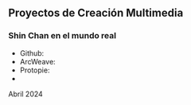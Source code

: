 
## Proyectos de Creación Multimedia



### Shin Chan en el mundo real

* Github:
* ArcWeave:
* Protopie:
* 








Abril 2024

